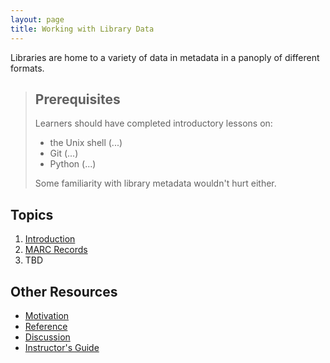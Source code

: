 ```yaml
---
layout: page
title: Working with Library Data
---
```

Libraries are home to a variety of data in metadata in a panoply of different formats.


> ## Prerequisites
>
> Learners should have completed introductory lessons on:
>
> *   the Unix shell (...)
> *   Git (...)
> *   Python (...)
>
> Some familiarity with library metadata wouldn't hurt either.



## Topics

1.  [Introduction](01-intro.html)
2.  [MARC Records](02-marc.html)
3.  TBD

## Other Resources

*   [Motivation](motivation.html)
*   [Reference](reference.html)
*   [Discussion](discussion.html)
*   [Instructor's Guide](instructors.html)
